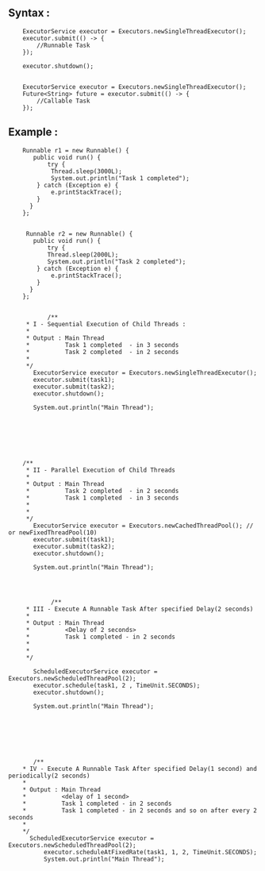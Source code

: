 

## Syntax :   
        ExecutorService executor = Executors.newSingleThreadExecutor();
        executor.submit(() -> {
            //Runnable Task
        });

        executor.shutdown();


        ExecutorService executor = Executors.newSingleThreadExecutor();
        Future<String> future = executor.submit(() -> {
            //Callable Task
        });


## Example :  

		Runnable r1 = new Runnable() {
		   public void run() {
		       try {
			    Thread.sleep(3000L);
			    System.out.println("Task 1 completed");
			} catch (Exception e) {
			    e.printStackTrace();
			}
		  }
		};


		 Runnable r2 = new Runnable() {
		   public void run() {
		       try {
			   Thread.sleep(2000L);
			   System.out.println("Task 2 completed");
			} catch (Exception e) {
			    e.printStackTrace();
			}
		  }
		};
        
        
               /**
		 * I - Sequential Execution of Child Threads : 
		 * 
		 * Output : Main Thread
		 *          Task 1 completed  - in 3 seconds
		 *          Task 2 completed  - in 2 seconds
		 * 
		 */
		   ExecutorService executor = Executors.newSingleThreadExecutor();
		   executor.submit(task1);
		   executor.submit(task2);
		   executor.shutdown();
		   
		   System.out.println("Main Thread");
		   
		   
		 
		

		
		
		/**
		 * II - Parallel Execution of Child Threads
		 * 
		 * Output : Main Thread
		 *          Task 2 completed  - in 2 seconds
		 *          Task 1 completed  - in 3 seconds
		 * 
		 *
		 */
		   ExecutorService executor = Executors.newCachedThreadPool(); // or newFixedThreadPool(10)
		   executor.submit(task1);
		   executor.submit(task2);
		   executor.shutdown();
		   
		   System.out.println("Main Thread");
		  
		 
		  
		
                /**
		 * III - Execute A Runnable Task After specified Delay(2 seconds)
		 * 
		 * Output : Main Thread 
		 *          <Delay of 2 seconds>
		 *          Task 1 completed - in 2 seconds  
		 *  
		 * 
		 */
		
		   ScheduledExecutorService executor = Executors.newScheduledThreadPool(2);
		   executor.schedule(task1, 2 , TimeUnit.SECONDS);
		   executor.shutdown();
		   
		   System.out.println("Main Thread");
		 
		   
		
		
		
		
		
	       /**
		* IV - Execute A Runnable Task After specified Delay(1 second) and periodically(2 seconds)
		* 
		* Output : Main Thread 
		*          <delay of 1 second>
		*          Task 1 completed - in 2 seconds 
		*          Task 1 completed - in 2 seconds and so on after every 2 seconds
		* 
		*/
		  ScheduledExecutorService executor = Executors.newScheduledThreadPool(2);
			  executor.scheduleAtFixedRate(task1, 1, 2, TimeUnit.SECONDS);
			  System.out.println("Main Thread");
		
                
                
        
